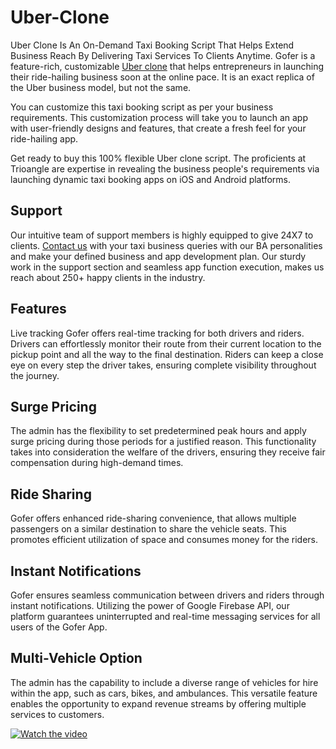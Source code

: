 # Uber-Clone
Uber Clone Is An On-Demand Taxi Booking Script That Helps Extend Business Reach By Delivering Taxi Services To Clients Anytime.
Gofer is a feature-rich, customizable <a href="https://www.trioangle.com/uber-clone/">Uber clone</a> that helps entrepreneurs in launching their ride-hailing business soon at the online pace. It is an exact replica of the Uber business model, but not the same. 

You can customize this taxi booking script as per your business requirements. This customization process will take you to launch an app with user-friendly designs and features, that create a fresh feel for your ride-hailing app. 

Get ready to buy this 100% flexible Uber clone script. The proficients at Trioangle are expertise in revealing the business people's requirements via launching dynamic taxi booking apps on iOS and Android platforms. 

<h2>Support</h2>
Our intuitive team of support members is highly equipped to give 24X7 to clients. <a href="https://www.trioangle.com/uber-clone/#contactus">Contact us</a> with your taxi business queries with our BA personalities and make your defined business and app development plan. Our sturdy work in the support section and seamless app function execution, makes us reach about 250+ happy clients in the industry. 

<h2>Features</h2>
Live tracking
Gofer offers real-time tracking for both drivers and riders. Drivers can effortlessly monitor their route from their current location to the pickup point and all the way to the final destination. Riders can keep a close eye on every step the driver takes, ensuring complete visibility throughout the journey.

<h2>Surge Pricing</h2>
The admin has the flexibility to set predetermined peak hours and apply surge pricing during those periods for a justified reason. This functionality takes into consideration the welfare of the drivers, ensuring they receive fair compensation during high-demand times.

<h2>Ride Sharing</h2>
Gofer offers enhanced ride-sharing convenience, that allows multiple passengers on a similar destination to share the vehicle seats. This promotes efficient utilization of space and consumes money for the riders.

<h2>Instant Notifications</h2>
Gofer ensures seamless communication between drivers and riders through instant notifications. Utilizing the power of Google Firebase API, our platform guarantees uninterrupted and real-time messaging services for all users of the Gofer App. 

<h2>Multi-Vehicle Option</h2>
The admin has the capability to include a diverse range of vehicles for hire within the app, such as cars, bikes, and ambulances. This versatile feature enables the opportunity to expand revenue streams by offering multiple services to customers.

[![Watch the video](https://i.imgur.com/ncfzHhK.png)](https://youtu.be/TDdNh9RNxmg)
